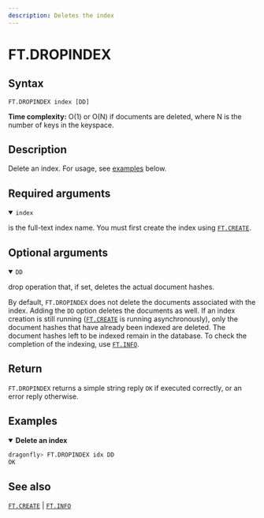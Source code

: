 ```yaml
---
description: Deletes the index
---
```


# FT.DROPINDEX

## Syntax

    FT.DROPINDEX index [DD]

**Time complexity:** O(1) or O(N) if documents are deleted, where N is the number of keys in the keyspace.

## Description

Delete an index.
For usage, see [examples](#examples) below.

## Required arguments

<details open>
<summary><code>index</code></summary>

is the full-text index name. You must first create the index using [`FT.CREATE`](./ft.create.md).
</details>

## Optional arguments

<details open>
<summary><code>DD</code></summary>

drop operation that, if set, deletes the actual document hashes.

By default, `FT.DROPINDEX` does not delete the documents associated with the index. Adding the `DD` option deletes the documents as well. 
If an index creation is still running ([`FT.CREATE`](./ft.create.md) is running asynchronously), only the document hashes that have already been indexed are deleted. 
The document hashes left to be indexed remain in the database.
To check the completion of the indexing, use [`FT.INFO`](./ft.info.md).

</details>

## Return

`FT.DROPINDEX` returns a simple string reply `OK` if executed correctly, or an error reply otherwise.

## Examples

<details open>
<summary><b>Delete an index</b></summary>

```bash
dragonfly> FT.DROPINDEX idx DD
OK
```
</details>

## See also

[`FT.CREATE`](./ft.create.md) | [`FT.INFO`](./ft.info.md)
